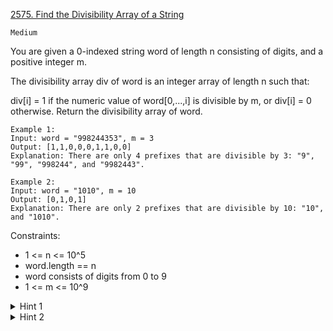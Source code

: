 [2575. Find the Divisibility Array of a String](https://leetcode.com/problems/find-the-divisibility-array-of-a-string/description/)

`Medium`

You are given a 0-indexed string word of length n consisting of digits, and a positive integer m.

The divisibility array div of word is an integer array of length n such that:

div[i] = 1 if the numeric value of word[0,...,i] is divisible by m, or
div[i] = 0 otherwise.
Return the divisibility array of word.

```
Example 1:
Input: word = "998244353", m = 3
Output: [1,1,0,0,0,1,1,0,0]
Explanation: There are only 4 prefixes that are divisible by 3: "9", "99", "998244", and "9982443".

Example 2:
Input: word = "1010", m = 10
Output: [0,1,0,1]
Explanation: There are only 2 prefixes that are divisible by 10: "10", and "1010".
```

Constraints:

- 1 <= n <= 10^5
- word.length == n
- word consists of digits from 0 to 9
- 1 <= m <= 10^9

<details>
<summary>Hint 1</summary>

We can check if the numeric value of the prefix of the given string is divisible by m by computing the remainder of the numeric value of the prefix when divided by m.

</details>

<details>
<summary>Hint 2</summary>

The remainder of the numeric value of a prefix ending at index i can be computed from the remainder of the prefix ending at index i-1.

</details>